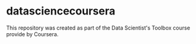 # datasciencecoursera
This repository was created as part of the Data Scientist's Toolbox course provide by Coursera.

